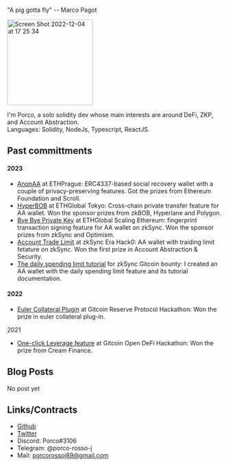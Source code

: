 "A pig gotta fly" -- Marco Pagot   

<img width="200" alt="Screen Shot 2022-12-04 at 17 25 34" src="https://user-images.githubusercontent.com/88586592/233834908-dea251cc-72a9-4cb4-a984-3eb03d160629.png">  

I'm Porco, a solo solidity dev whose main interests are around DeFi, ZKP, and Account Abstraction.   
Languages: Solidity, NodeJs, Typescript, ReactJS.  

## Past committments

#### 2023
- [AnonAA](https://devfolio.co/projects/anonaa-f675) at ETHPrague: ERC4337-based social recovery wallet with a couple of privacy-preserving features. Got the prizes from Ethereum Foundation and Scroll. 
- [HyperBOB](https://ethglobal.com/showcase/hyperbob-fz6rz) at ETHGlobal Tokyo: Cross-chain private transfer feature for AA wallet. Won the sponsor prizes from zkBOB, Hyperlane and Polygon.  
- [Bye Bye Private Key](https://ethglobal.com/showcase/bye-bye-private-key-wm3aa) at ETHGlobal Scaling Ethereum: fingerprint transaction signing feature for AA wallet on zkSync. Won the sponsor prizes from zkSync and Optimism.  
- [Account Trade Limit](https://app.buidlbox.io/projects/nongaswap) at zkSync Era Hack0: AA wallet with traiding limit fetature on zkSync. Won the first prize in Account Abstraction & Security. 
- [The daily spending limit tutorial](https://era.zksync.io/docs/dev/tutorials/aa-daily-spend-limit.html) for zkSync Gitcoin bounty: I created an AA wallet with the daily spending limit feature and its tutorial documentation.   

#### 2022
- [Euler Collateral Plugin](https://bounties.gitcoin.co/hackathon/reserve-launch/projects/17467/euler-collateral-plugin) at Gitcoin Reserve Protocol Hackathon: Won the prize in euler collateral plug-in.    

2021
- [One-click Leverage feature](https://github.com/OneClickLeverage/Cream-Leverage-Contract) at Gitcoin Open DeFi Hackathon: Won the prize from Cream Finance. 

## Blog Posts
No post yet

## Links/Contracts
- [Github](https://github.com/porco-rosso-j)  
- [Twitter](https://twitter.com/porco_rosso_j)  
- Discord: Porco#3106
- Telegram: @porco-rosso-j
- Mail: porcorossoj89@gmail.com
